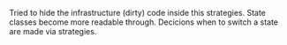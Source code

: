 ﻿Tried to hide the infrastructure (dirty) code inside this strategies. State classes become more readable through. 
Decicions when to switch a state are made via strategies. 